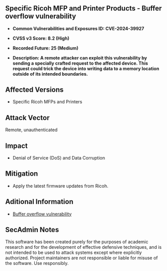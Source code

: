 
#
<h2>Specific Ricoh MFP and Printer Products - Buffer overflow vulnerability</h2>

- <b>Common Vulnerabilities and Exposures ID: CVE-2024-39927</b>

- <b>CVSS v3 Score: 8.2 (High)</b>

- <b>Recorded Future: 25 (Medium)</b>
  
- <b>Description: A remote attacker can exploit this vulnerability by sending a specially crafted request to the affected device. This request could trick the device into writing data to a memory location outside of its intended boundaries. </b>

## Affected Versions
- Specific Ricoh MFPs and Printers

## Attack Vector
Remote, unauthenticated

## Impact
- Denial of Service (DoS) and Data Corruption

## Mitigation
- Apply the latest firmware updates from Ricoh.


## Aditional Information
- [Buffer overflow vulnerability]([https://www.recordedfuture.com](https://www.ricoh-europe.com/news-events/news/buffer-overflow-vulnerability-july-2024/))

## SecAdmin Notes
This software has been created purely for the purposes of academic research and for the development of effective defensive techniques, and is not intended to be used to attack systems except where explicitly authorized. Project maintainers are not responsible or liable for misuse of the software. Use responsibly.
